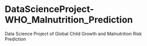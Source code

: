 # DataScienceProject-WHO_Malnutrition_Prediction
Data Science Project of Global Child Growth and Malnutrition Risk Prediction
